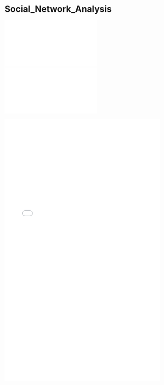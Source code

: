# Social_Network_Analysis
![Graph Theory](Crawling_with_BFS_and_Random_Walk.pdf)
![Graph Theory](Analysis__Betweenness_Centrality.pdf)

 <embed src="Crawling_with_BFS_and_Random_Walk.pdf" width="100%" height="850px"/>
